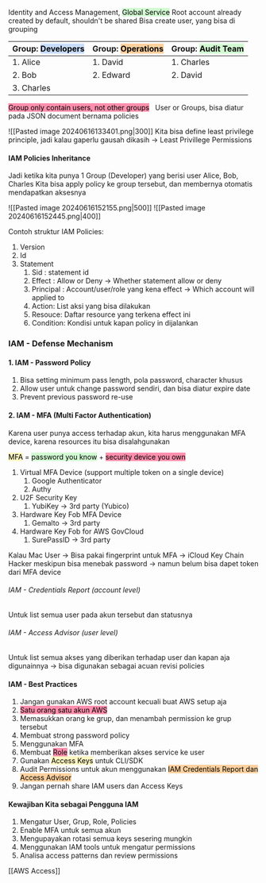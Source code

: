 Identity and Access Management, <mark style="background: #BBFABBA6;">Global Service</mark>
Root account already created by default, shouldn't be shared
Bisa create user, yang bisa di grouping

| Group: <mark style="background: #ADCCFFA6;">Developers</mark> | Group: <mark style="background: #FFB86CA6;">Operations</mark> | Group: <mark style="background: #BBFABBA6;">Audit Team</mark> |
| ------------------------------------------------------------- | ------------------------------------------------------------- | ------------------------------------------------------------- |
| 1.  Alice                                                     | 1. David                                                      | 1. Charles                                                    |
| 2. Bob                                                        | 2. Edward                                                     | 2. David                                                      |
| 3. Charles                                                    |                                                               |                                                               |
<mark style="background: #FF5582A6;">Group only contain users, not other groups</mark>
 
User or Groups, bisa diatur pada JSON document bernama policies

![[Pasted image 20240616133401.png|300]]
Kita bisa define least privilege principle, jadi kalau gaperlu gausah dikasih -> Least Privillege Permissions

#### IAM Policies Inheritance

Jadi ketika kita punya 1 Group (Developer) yang berisi user Alice, Bob, Charles
Kita bisa apply policy ke group tersebut, dan membernya otomatis mendapatkan aksesnya

![[Pasted image 20240616152155.png|500]]
![[Pasted image 20240616152445.png|400]]

Contoh struktur IAM Policies:
1. Version
2. Id
3. Statement
	1. Sid : statement id
	2. Effect : Allow or Deny -> Whether statement allow or deny
	3. Principal : Account/user/role yang kena effect -> Which account will applied to
	4. Action: List aksi yang bisa dilakukan
	5. Resouce: Daftar resource yang terkena effect ini
	6. Condition: Kondisi untuk kapan policy in dijalankan

### IAM - Defense Mechanism
#### 1. IAM - Password Policy
1. Bisa setting minimum pass length, pola password, character khusus
2. Allow user untuk change password sendiri, dan bisa diatur expire date
3. Prevent previous password re-use

#### 2. IAM - MFA (Multi Factor Authentication)
Karena user punya access terhadap akun, kita harus menggunakan MFA device, karena resources itu bisa disalahgunakan

<mark style="background: #FFF3A3A6;">MFA</mark> = <mark style="background: #BBFABBA6;">password you know</mark> + <mark style="background: #FF5582A6;">security device you own</mark>

1. Virtual MFA Device (support multiple token on a single device)
	1. Google Authenticator
	2. Authy
2. U2F Security Key
	1. YubiKey -> 3rd party (Yubico)
3. Hardware Key Fob MFA Device
	1. Gemalto -> 3rd party
4. Hardware Key Fob for AWS GovCloud
	1. SurePassID -> 3rd party

Kalau Mac User -> Bisa pakai fingerprint untuk MFA -> iCloud Key Chain
Hacker meskipun bisa menebak password -> namun belum bisa dapet token dari MFA device

###### IAM - Credentials Report (account level)
Untuk list semua user pada akun tersebut dan statusnya
###### IAM - Access Advisor (user level)
Untuk list semua akses yang diberikan terhadap user dan kapan aja digunainnya -> bisa digunakan sebagai acuan revisi policies

#### IAM - Best Practices
1. Jangan gunakan AWS root account kecuali buat AWS setup aja
2. <mark style="background: #FF5582A6;">Satu orang satu akun AWS</mark>
3. Memasukkan orang ke grup, dan menambah permission ke grup tersebut
4. Membuat strong password policy
5. Menggunakan MFA
6. Membuat <mark style="background: #FF5582A6;">Role</mark> ketika memberikan akses service ke user
7. Gunakan <mark style="background: #FFF3A3A6;">Access Keys</mark> untuk CLI/SDK
8. Audit Permissions untuk akun menggunakan <mark style="background: #FFB86CA6;">IAM Credentials Report dan Access Advisor</mark>
9. Jangan pernah share IAM users dan Access Keys

#### Kewajiban Kita sebagai Pengguna IAM
1. Mengatur User, Grup, Role, Policies
2. Enable MFA untuk semua akun
3. Mengupayakan rotasi semua keys sesering mungkin
4. Menggunakan IAM tools untuk mengatur permissions
5. Analisa access patterns dan review permissions


[[AWS Access]]
